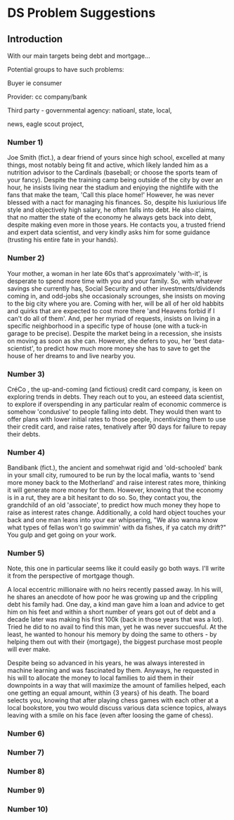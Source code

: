 # DS Problem Suggestions

## Introduction

With our main targets being debt and mortgage...

Potential groups to have such problems:

Buyer ie consumer

Provider: cc company/bank

Third party - governmental agency: natioanl, state, local, 

news, eagle scout project, 

### Number 1)

Joe Smith (fict.), a dear friend of yours since high school, excelled at many things, most notably being fit and active, which likely landed him as a nutrition advisor to the Cardinals (baseball; or choose the sports team of your fancy). Despite the training camp being outside of the city by over an hour, he insists living near the stadium and enjoying the nightlife with the fans that make the team, 'Call this place home!' However, he was never blessed with a nact for managing his finances. So, despite his luxiurious life style and objectively high salary, he often falls into debt. He also claims, that no matter the state of the economy he always gets back into debt, despite making even more in those years. He contacts you, a trusted friend and expert data scientist, and very kindly asks him for some guidance (trusting his entire fate in your hands).

### Number 2)

Your mother, a woman in her late 60s that's approximately 'with-it', is desperate to spend more time with you and your family. So, with whatever savings she currently has, Social Security and other investments/dividends coming in, and odd-jobs she occasionaly scrounges, she insists on moving to the big city where you are. Coming with her, will be all of her old habbits and quirks that are expected to cost more there 'and Heavens forbid if I can't do all of them'. And, per her myriad of requests, insists on living in a specific neighborhood in a specific type of house (one with a tuck-in garage to be precise). Despite the market being in a recession, she insists on moving as soon as she can. However, she defers to you, her 'best data-scientist', to predict how much more money she has to save to get the house of her dreams to and live nearby you.

### Number 3)

CréCo , the up-and-coming (and fictious) credit card company, is keen on exploring trends in debts. They reach out to you, an esteeed data scientist, to explore if overspending in any particular realm of economic commerce is somehow 'condusive' to people falling into debt. They would then want to offer plans with lower initial rates to those people, incentivizing them to use their credit card, and raise rates, tenatively after 90 days for failure to repay their debts.

### Number 4)

Bandibank (fict.), the ancient and somehwat rigid and 'old-schooled' bank in your small city, rumoured to be run by the local mafia, wants to 'send more money back to the Motherland' and raise interest rates more, thinking it will generate more money for them. However, knowing that the economy is in a rut, they are a bit hesitant to do so. So, they contact you, the grandchild of an old 'associate', to predict how much money they hope to raise as interest rates change. Additionally, a cold hard object touches your back and one man leans into your ear whipsering, "We also wanna know what types of fellas won't go swimmin' with da fishes, if ya catch my drift?" You gulp and get going on your work.

### Number 5)
Note, this one in particular seems like it could easily go both ways. I'll write it from the perspective of mortgage though.

A local eccentric millionaire with no heirs recently passed away. In his will, he shares an anecdote of how poor he was growing up and the crippling debt his family had. One day, a kind man gave him a loan and advice to get him on his feet and within a short number of years got out of debt and a decade later was making his first 100k (back in those years that was a lot). Tried he did to no avail to find this man, yet he was never succuesful. At the least, he wanted to honour his memory by doing the same to others - by helping them out with their {mortgage}, the biggest purchase most people will ever make.

Despite being so advanced in his years, he was always interested in machine learning and was fascinated by them. Anyways, he requested in his will to allocate the money to local families to aid them in their downpoints in a way that will maximize the amount of families helped, each one getting an equal amount, within {3 years} of his death. The board selects you, knowing that after playing chess games with each other at a local bookstore, you two would discuss various data science topics, always leaving with a smile on his face (even after loosing the game of chess).

### Number 6)

### Number 7)

### Number 8)

### Number 9)

### Number 10)
